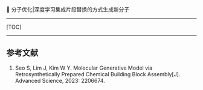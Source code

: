 👏 分子优化|深度学习集成片段替换的方式生成新分子

---
[TOC]

---


## 参考文献
1. Seo S, Lim J, Kim W Y. Molecular Generative Model via Retrosynthetically Prepared Chemical Building Block Assembly[J]. Advanced Science, 2023: 2206674.